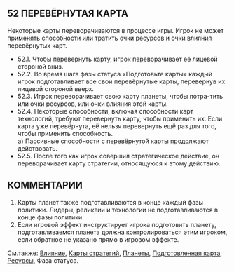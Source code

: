 52 ПЕРЕВЁРНУТАЯ КАРТА
---

Некоторые карты переворачиваются в процессе игры. Игрок не может применять способности или тратить очки ресурсов и очки влияния перевёрнутых карт.
* 52.1. Чтобы перевернуть карту, игрок переворачивает её лицевой стороной вниз.
* 52.2. Во время шага фазы статуса «Подготовьте карты» каждый игрок подготавливает все свои перевёрнутые карты, перевернув их лицевой стороной вверх.
* 52.3. Игрок переворачивает свою карту планеты, чтобы потра-тить или очки ресурсов, или очки влияния этой карты.
* 52.4. Некоторые способности, включая способности карт технологий, требуют перевернуть карту, чтобы применить их. Если карта уже перевёрнута, её нельзя перевернуть ещё раз для того, чтобы применить способность.  
  а) Пассивные способности с перевёрнутой карты продолжают действовать.
* 52.5. После того как игрок совершил стратегическое действие, он переворачивает карту стратегии, относящуюся к этому действию.

КОММЕНТАРИИ
---
1) Карты планет также подготавливаются в конце каждый фазы политики. Лидеры, реликвии и технологии не подготавливаются в конце фазы политики.
2) Если игровой эффект инструктирует игрока подготовить планету, подготавливаемся планета должна контролироваться этим игроком, если обратное не указано прямо в игровом эффекте.

См.также: [Влияние](influence.md), [Карты стратегий](strategy_cards.md), [Планеты](planets.md), [Подготовленная карта](readied.md), [Ресурсы](resources.md), Фаза статуса.
